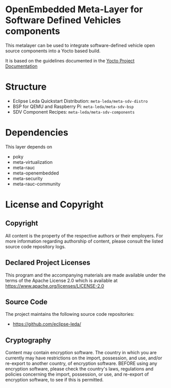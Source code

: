 # OpenEmbedded Meta-Layer for Software Defined Vehicles components

This metalayer can be used to integrate software-defined vehicle open source components into a Yocto based build.

It is based on the guidelines documented in the [Yocto Project Documentation](https://docs.yoctoproject.org/3.1.13/brief-yoctoprojectqs/brief-yoctoprojectqs.html#creating-your-own-general-layer)

# Structure

- Eclipse Leda Quickstart Distribution: `meta-leda/meta-sdv-distro`
- BSP for QEMU and Raspberry Pi: `meta-leda/meta-sdv-bsp`
- SDV Component Recipes: `meta-leda/meta-sdv-components`

# Dependencies

This layer depends on
- poky
- meta-virtualization
- meta-rauc
- meta-openembedded
- meta-security
- meta-rauc-community

# License and Copyright

## Copyright

All content is the property of the respective authors or their employers. For
more information regarding authorship of content, please consult the listed
source code repository logs.

## Declared Project Licenses

This program and the accompanying materials are made available under the
terms of the Apache License 2.0 which is available at
https://www.apache.org/licenses/LICENSE-2.0

## Source Code

The project maintains the following source code repositories:

* https://github.com/eclipse-leda/

## Cryptography

Content may contain encryption software. The country in which you are currently
may have restrictions on the import, possession, and use, and/or re-export to
another country, of encryption software. BEFORE using any encryption software,
please check the country's laws, regulations and policies concerning the import,
possession, or use, and re-export of encryption software, to see if this is
permitted.
